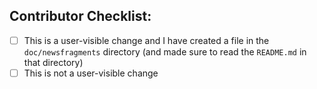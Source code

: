 ## Contributor Checklist:

* [ ] This is a user-visible change and I have created a file in the `doc/newsfragments` directory (and made sure to read the `README.md` in that directory)
* [ ] This is not a user-visible change
